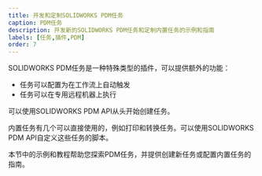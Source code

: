 ```yaml
---
title: 开发和定制SOLIDWORKS PDM任务
caption: PDM任务
description: 开发新的SOLIDWORKS PDM任务和定制内置任务的示例和指南
labels: [任务,插件,PDM]
order: 7
---
```

SOLIDWORKS PDM任务是一种特殊类型的插件，可以提供额外的功能：

* 任务可以配置为在工作流上自动触发
* 任务可以在专用远程机器上执行

可以使用SOLIDWORKS PDM API从头开始创建任务。

内置任务有几个可以直接使用的，例如打印和转换任务。可以使用SOLIDWORKS PDM API自定义这些任务的脚本。

本节中的示例和教程帮助您探索PDM任务，并提供创建新任务或配置内置任务的指南。